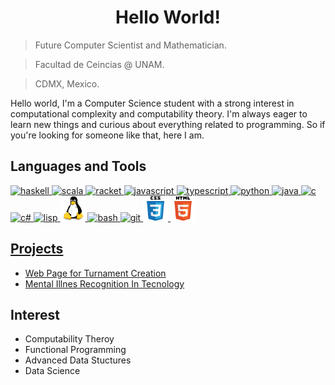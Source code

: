 <h1 align="center">Hello World!</h1>

> Future Computer Scientist and Mathematician.

> Facultad de Ceincias @ UNAM.

> CDMX, Mexico.

Hello world, I'm a Computer Science student with a strong interest in computational complexity and computability theory. I'm always eager to learn new things and curious about everything related to programming. So if you're looking for someone like that, here I am.

## Languages and Tools
<p align="left"><a href="https://www.haskell.org/" target="_blank"> <img src="https://upload.wikimedia.org/wikipedia/commons/1/1c/Haskell-Logo.svg" alt="haskell" width="40" height="40"/> </a> <a href="https://www.scala-lang.org/" target="_blank"> <img src="https://upload.wikimedia.org/wikipedia/commons/3/39/Scala-full-color.svg" alt="scala" width="40" height="40"/> </a> <a href="https://racket-lang.org/" target="_blank"> <img src="https://upload.wikimedia.org/wikipedia/commons/c/c1/Racket-logo.svg" alt="racket" width="40" height="40"/> </a> <a href="https://developer.mozilla.org/en-US/docs/Web/JavaScript" target="_blank"> <img src="https://upload.wikimedia.org/wikipedia/commons/6/6a/JavaScript-logo.png" alt="javascript" width="40" height="40"/> </a> <a href="https://www.typescriptlang.org/" target="_blank"> <img src="https://upload.wikimedia.org/wikipedia/commons/4/4c/Typescript_logo_2020.svg" alt="typescript" width="40" height="40"/> </a> <a href="https://www.python.org/" target="_blank"> <img src="https://upload.wikimedia.org/wikipedia/commons/c/c3/Python-logo-notext.svg" alt="python" width="40" height="40"/> </a> <a href="https://www.java.com/" target="_blank"> <img src="https://upload.wikimedia.org/wikipedia/en/3/30/Java_programming_language_logo.svg" alt="java" width="40" height="40"/> </a> <a href="https://en.wikipedia.org/wiki/C_(programming_language)" target="_blank"> <img src="https://upload.wikimedia.org/wikipedia/commons/1/18/C_Programming_Language.svg" alt="c" width="40" height="40"/> </a> <a href="https://learn.microsoft.com/en-us/dotnet/csharp/" target="_blank"> <img src="https://upload.wikimedia.org/wikipedia/commons/d/d2/C_Sharp_Logo_2023.svg" alt="c#" width="40" height="40"/> </a> <a href="https://en.wikipedia.org/wiki/Lisp_(programming_language)" target="_blank"> <img src="https://es.wikipedia.org/wiki/Lisp#/media/Archivo:Lisp_logo.svg" alt="lisp" width="40" height="40"/> </a> <a href="https://www.linux.org/" target="_blank"> <img src="https://raw.githubusercontent.com/devicons/devicon/master/icons/linux/linux-original.svg" alt="linux" width="40" height="40"/> </a> <a href="https://www.gnu.org/software/bash/" target="_blank"> <img src="https://www.vectorlogo.zone/logos/gnu_bash/gnu_bash-icon.svg" alt="bash" width="40" height="40"/> </a> <a href="https://git-scm.com/" target="_blank"> <img src="https://www.vectorlogo.zone/logos/git-scm/git-scm-icon.svg" alt="git" width="40" height="40"/> </a> <a href="https://www.w3schools.com/css/" target="_blank"> <img src="https://raw.githubusercontent.com/devicons/devicon/master/icons/css3/css3-original-wordmark.svg" alt="css3" width="40" height="40"/> </a> <a href="https://www.w3.org/html/" target="_blank"> <img src="https://raw.githubusercontent.com/devicons/devicon/master/icons/html5/html5-original-wordmark.svg" alt="html5" width="40" height="40"/>

## Projects

- [Web Page for Turnament Creation](https://github.com/ImBetaRay/IngenieriaDeSoftware)
- [Mental Illnes Recognition In Tecnology](https://github.com/ImBetaRay/MentalHealth)

## Interest

- Computability Theroy
- Functional Programming
- Advanced Data Stuctures
- Data Science
